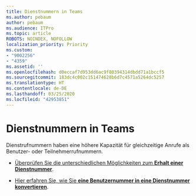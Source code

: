 ```yaml
---
title: Dienstnummern in Teams
ms.author: pebaum
author: pebaum
ms.audience: ITPro
ms.topic: article
ROBOTS: NOINDEX, NOFOLLOW
localization_priority: Priority
ms.custom:
- "9002256"
- "4359"
ms.assetid: ''
ms.openlocfilehash: d0eccaf7d953dd6ac9f80394314dbdd71a1bccf5
ms.sourcegitcommit: 183dc4c002c151474628b6d7c4571a5264dc5257
ms.translationtype: HT
ms.contentlocale: de-DE
ms.lasthandoff: 03/25/2020
ms.locfileid: "42953851"
---
```

# <a name="service-numbers-in-teams"></a>Dienstnummern in Teams

Dienstrufnummern haben eine höhere Kapazität für gleichzeitige Anrufe als Benutzer- oder Teilnehmerrufnummern. 

- [Überprüfen Sie die unterschiedlichen Möglichkeiten zum **Erhalt einer Dienstnummer**](https://docs.microsoft.com/microsoftteams/getting-service-phone-numbers). 

- [Hier erfahren Sie, wie Sie **eine Benutzernummer in eine Dienstnummer konvertieren**](https://docs.microsoft.com/microsoftteams/manage-phone-numbers-for-your-organization/phone-number-management-for-the-u-s).
